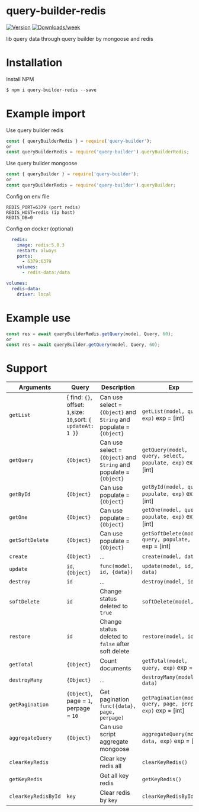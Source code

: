 # query-builder-redis

[![Version](https://img.shields.io/npm/v/query-builder-redis.svg)](https://npmjs.org/package/query-builder-redis)
[![Downloads/week](https://img.shields.io/npm/dw/query-builder-redis.svg)](https://npmjs.org/package/query-builder-redis)

lib query data through query builder by mongoose and redis

# Installation

Install NPM

```js
$ npm i query-builder-redis --save
```


# Example import

Use query builder redis
```js
const { queryBuilderRedis } = require('query-builder'); 
or 
const queryBuilderRedis = require('query-builder').queryBuilderRedis;
```

Use query builder mongoose
```js
const { queryBuilder } = require('query-builder'); 
or 
const queryBuilderRedis = require('query-builder').queryBuilder;
```

Config on env file
```env
REDIS_PORT=6379 (port redis)
REDIS_HOST=redis (ip host)
REDIS_DB=0
```
Config on docker (optional)
```yml
  redis:
    image: redis:5.0.3
    restart: always
    ports:
      - 6379:6379
    volumes:
      - redis-data:/data
```
```yml
volumes:
  redis-data:
    driver: local
```

# Example use

```js
const res = await queryBuilderRedis.getQuery(model, Query, 60);
or
const res = await queryBuilder.getQuery(model, Query, 60);
```

# Support

| Arguments  | Query | Description | Exp |
| --- | --- | --- | --- |
| `getList`  | { find: `{}`, offset: `1`,size: `10`,sort: `{ updateAt: 1 }`} | Can use select = `{Object}` and `String` and populate = `{Object}` | `getList(model, query, exp)` exp = [int] |
| `getQuery`  | `{Object}` | Can use select = `{Object}` and `String` and populate = `{Object}` | `getQuery(model, query, select, populate, exp)` exp = [int] |
| `getById` | `{Object}` | Can use populate = `{Object}` | `getById(model, query, populate, exp)` exp = [int] |
| `getOne` | `{Object}` | Can use populate = `{Object}` | `getOne(model, query, populate, exp)` exp = [int] |
| `getSoftDelete` | `{Object}` | Can use populate = `{Object}` | `getSoftDelete(model, query, populate, exp)` exp = [int] |
| `create` | `{Object}` | ... | `create(model, data)` |
| `update` | `id`, `{Object}` | `func(model, id, {data})` | `update(model, id, data)` |
| `destroy` | `id` | ... | `destroy(model, id)` |
| `softDelete` | `id` | Change status deleted to `true` | `softDelete(model, id)` |
| `restore` | `id` | Change status deleted to `false` after soft delete | `restore(model, id)` |
| `getTotal` | `{Object}` | Count documents | `getTotal(model, query, exp)` exp = [int] |
| `destroyMany` | `{Object}` | ... | `destroyMany(model, data)` |
| `getPagination` | `{Object}`, page = `1`, perpage = `10` | Get pagination `func({data}, page, perpage)` | `getPagination(model, query, page, perpage, exp)` exp = [int] |
| `aggregateQuery` | `{Object}` | Can use script aggregate mongoose | `aggregateQuery(model, data, exp)` exp = [int] |
| `clearKeyRedis` |  | Clear key redis all | `clearKeyRedis()` |
| `getKeyRedis` |  | Get all key redis | `getKeyRedis()` |
| `clearKeyRedisById` | `key` | Clear redis by `key` | `clearKeyRedisById(id)` |
